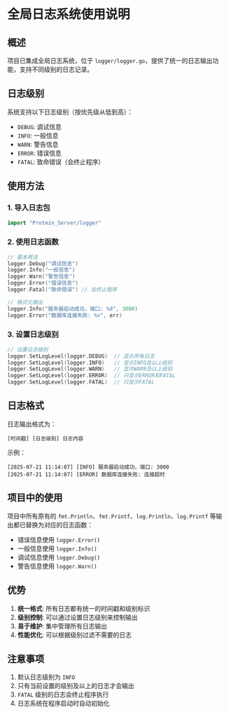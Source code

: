 # 全局日志系统使用说明

## 概述

项目已集成全局日志系统，位于 `logger/logger.go`，提供了统一的日志输出功能，支持不同级别的日志记录。

## 日志级别

系统支持以下日志级别（按优先级从低到高）：

- `DEBUG`: 调试信息
- `INFO`: 一般信息
- `WARN`: 警告信息
- `ERROR`: 错误信息
- `FATAL`: 致命错误（会终止程序）

## 使用方法

### 1. 导入日志包

```go
import "Protein_Server/logger"
```

### 2. 使用日志函数

```go
// 基本用法
logger.Debug("调试信息")
logger.Info("一般信息")
logger.Warn("警告信息")
logger.Error("错误信息")
logger.Fatal("致命错误") // 会终止程序

// 格式化输出
logger.Info("服务器启动成功，端口: %d", 3000)
logger.Error("数据库连接失败: %v", err)
```

### 3. 设置日志级别

```go
// 设置日志级别
logger.SetLogLevel(logger.DEBUG)  // 显示所有日志
logger.SetLogLevel(logger.INFO)   // 显示INFO及以上级别
logger.SetLogLevel(logger.WARN)   // 显示WARN及以上级别
logger.SetLogLevel(logger.ERROR)  // 只显示ERROR和FATAL
logger.SetLogLevel(logger.FATAL)  // 只显示FATAL
```

## 日志格式

日志输出格式为：
```
[时间戳] [日志级别] 日志内容
```

示例：
```
[2025-07-21 11:14:07] [INFO] 服务器启动成功，端口: 3000
[2025-07-21 11:14:07] [ERROR] 数据库连接失败: 连接超时
```

## 项目中的使用

项目中所有原有的 `fmt.Println`、`fmt.Printf`、`log.Println`、`log.Printf` 等输出都已替换为对应的日志函数：

- 错误信息使用 `logger.Error()`
- 一般信息使用 `logger.Info()`
- 调试信息使用 `logger.Debug()`
- 警告信息使用 `logger.Warn()`

## 优势

1. **统一格式**: 所有日志都有统一的时间戳和级别标识
2. **级别控制**: 可以通过设置日志级别来控制输出
3. **易于维护**: 集中管理所有日志输出
4. **性能优化**: 可以根据级别过滤不需要的日志

## 注意事项

1. 默认日志级别为 `INFO`
2. 只有当前设置的级别及以上的日志才会输出
3. `FATAL` 级别的日志会终止程序执行
4. 日志系统在程序启动时自动初始化 